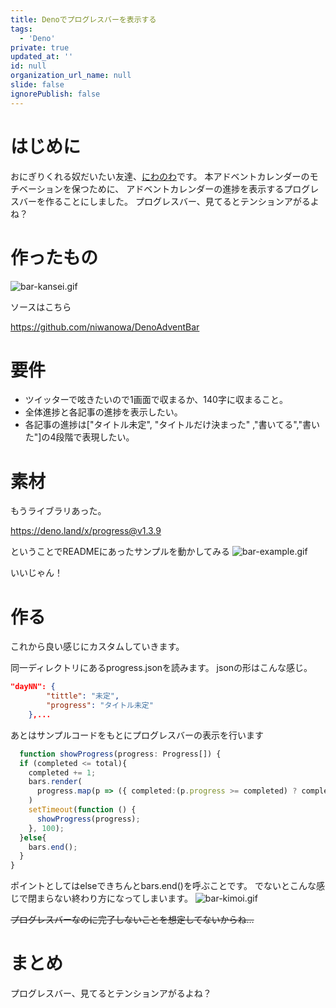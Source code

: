```yaml
---
title: Denoでプログレスバーを表示する
tags:
  - 'Deno'
private: true
updated_at: ''
id: null
organization_url_name: null
slide: false
ignorePublish: false
---
```


# はじめに

おにぎりくれる奴だいたい友達、[にわのわ](https://twitter.com/niwa_nowa)です。
本アドベントカレンダーのモチベーションを保つために、
アドベントカレンダーの進捗を表示するプログレスバーを作ることにしました。
プログレスバー、見てるとテンションアがるよね？

# 作ったもの

![bar-kansei.gif](https://qiita-image-store.s3.ap-northeast-1.amazonaws.com/0/590707/a0e8eee9-ba6c-c596-8d35-63363f09b13b.gif)

ソースはこちら

https://github.com/niwanowa/DenoAdventBar

# 要件

- ツイッターで呟きたいので1画面で収まるか、140字に収まること。
- 全体進捗と各記事の進捗を表示したい。
- 各記事の進捗は["タイトル未定", "タイトルだけ決まった" ,"書いてる","書いた"]の4段階で表現したい。

# 素材

もうライブラリあった。

https://deno.land/x/progress@v1.3.9

ということでREADMEにあったサンプルを動かしてみる
![bar-example.gif](https://qiita-image-store.s3.ap-northeast-1.amazonaws.com/0/590707/a2b27c0c-cb88-a653-daa0-9a28e7bdd953.gif)

いいじゃん！

# 作る

これから良い感じにカスタムしていきます。

同一ディレクトリにあるprogress.jsonを読みます。 jsonの形はこんな感じ。

```progress.json
"dayNN": {
        "tittle": "未定",
        "progress": "タイトル未定"
    },...
```

あとはサンプルコードをもとにプログレスバーの表示を行います

```main.ts
  function showProgress(progress: Progress[]) {
  if (completed <= total){
    completed += 1;
    bars.render(
      progress.map(p => ({ completed:(p.progress >= completed) ? completed:p.progress, total,  text: p.title }))
    )
    setTimeout(function () {
      showProgress(progress);
    }, 100);
  }else{
    bars.end();
  }
}
```
ポイントとしてはelseできちんとbars.end()を呼ぶことです。
でないとこんな感じで閉まらない終わり方になってしまいます。
![bar-kimoi.gif](https://qiita-image-store.s3.ap-northeast-1.amazonaws.com/0/590707/5280bdb1-de23-cebc-ceeb-b82da8bbd2a4.gif)

~~プログレスバーなのに完了しないことを想定してないからね…~~

# まとめ

プログレスバー、見てるとテンションアがるよね？
